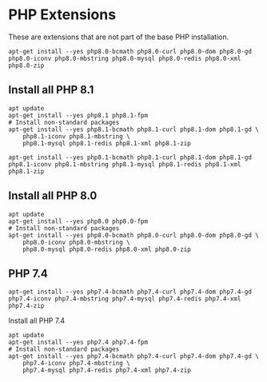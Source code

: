 # PHP Extensions

These are extensions that are not part of the base PHP installation.

    apt-get install --yes php8.0-bcmath php8.0-curl php8.0-dom php8.0-gd php8.0-iconv php8.0-mbstring php8.0-mysql php8.0-redis php8.0-xml php8.0-zip

## Install all PHP 8.1

    apt update
    apt-get install --yes php8.1 php8.1-fpm
    # Install non-standard packages
    apt-get install --yes php8.1-bcmath php8.1-curl php8.1-dom php8.1-gd \
        php8.1-iconv php8.1-mbstring \
        php8.1-mysql php8.1-redis php8.1-xml php8.1-zip

    apt-get install --yes php8.1-bcmath php8.1-curl php8.1-dom php8.1-gd php8.1-iconv php8.1-mbstring php8.1-mysql php8.1-redis php8.1-xml php8.1-zip

## Install all PHP 8.0

    apt update
    apt-get install --yes php8.0 php8.0-fpm
    # Install non-standard packages
    apt-get install --yes php8.0-bcmath php8.0-curl php8.0-dom php8.0-gd \
        php8.0-iconv php8.0-mbstring \
        php8.0-mysql php8.0-redis php8.0-xml php8.0-zip

## PHP 7.4

    apt-get install --yes php7.4-bcmath php7.4-curl php7.4-dom php7.4-gd php7.4-iconv php7.4-mbstring php7.4-mysql php7.4-redis php7.4-xml php7.4-zip

Install all PHP 7.4

    apt update
    apt-get install --yes php7.4 php7.4-fpm
    # Install non-standard packages
    apt-get install --yes php7.4-bcmath php7.4-curl php7.4-dom php7.4-gd \
        php7.4-iconv php7.4-mbstring \
        php7.4-mysql php7.4-redis php7.4-xml php7.4-zip 
